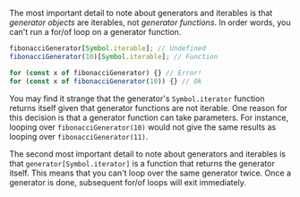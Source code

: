 The most important detail to note about generators and iterables is that
_generator objects_ are iterables, not _generator functions_. In order words,
you can't run a for/of loop on a generator function.

```javascript
fibonacciGenerator[Symbol.iterable]; // Undefined
fibonacciGenerator(10)[Symbol.iterable]; // Function

for (const x of fibonacciGenerator) {} // Error!
for (const x of fibonacciGenerator(10)) {} // Ok
```

You may find it strange that the generator's
`Symbol.iterator` function returns itself given that generator functions are
not iterable. One reason for this decision is that a generator function can
take parameters. For instance, looping over `fibonacciGenerator(10)` would not
give the same results as looping over `fibonacciGenerator(11)`.

The second most important detail to note about generators and iterables
is that `generator[Symbol.iterator]` is a function that returns the
generator itself. This means that you can't loop over the same generator
twice. Once a generator is done, subsequent for/of loops will exit immediately.
